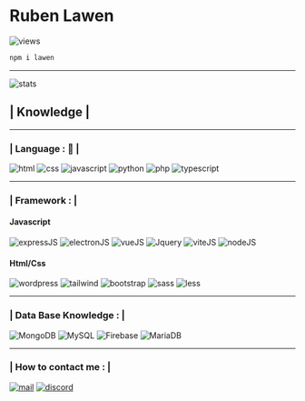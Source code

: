 # Ruben Lawen

![views](https://komarev.com/ghpvc/?username=RubenLawen)

```bash
npm i lawen
```

-----------------

![stats](https://github-readme-stats.vercel.app/api?username=RubenLawen&show_icons=true&theme=blueberry)

## | Knowledge |

-----------------

### | Language : 🧷 | 
![html](https://img.shields.io/badge/html5%20-%23E34F26.svg?&style=for-the-badge&logo=html5&logoColor=white, "Title")
![css](https://img.shields.io/badge/css3%20-%231572B6.svg?&style=for-the-badge&logo=css3&logoColor=white)
![javascript](https://img.shields.io/badge/javascript%20-%23323330.svg?&style=for-the-badge&logo=javascript&logoColor=%23F7DF1E)
![python](https://img.shields.io/badge/Python-3776AB?style=for-the-badge&logo=python&logoColor=white)
![php](https://img.shields.io/badge/php-%23777BB4.svg?style=for-the-badge&logo=php&logoColor=white)
![typescript](https://img.shields.io/badge/typescript-%23007ACC.svg?style=for-the-badge&logo=typescript&logoColor=white)

-----------------

### | Framework : |

#### Javascript
![expressJS](https://img.shields.io/badge/express.js-%23404d59.svg?style=for-the-badge&logo=express&logoColor=%2361DAFB)
![electronJS](https://img.shields.io/badge/Electron-0881d1?style=for-the-badge&logo=electron&logoColor=white)
![vueJS](https://img.shields.io/badge/vuejs-%2335495e.svg?style=for-the-badge&logo=vuedotjs&logoColor=%234FC08D)
![Jquery](https://img.shields.io/badge/jquery-%230769AD.svg?style=for-the-badge&logo=jquery&logoColor=whit)
![viteJS](https://img.shields.io/badge/vite-%23646CFF.svg?style=for-the-badge&logo=vite&logoColor=white)
![nodeJS](https://img.shields.io/badge/node.js-6DA55F?style=for-the-badge&logo=node.js&logoColor=white)

#### Html/Css
![wordpress](https://img.shields.io/badge/WordPress-%23117AC9.svg?style=for-the-badge&logo=WordPress&logoColor=white)
![tailwind](https://img.shields.io/badge/tailwindcss-%2338B2AC.svg?style=for-the-badge&logo=tailwind-css&logoColor=white)
![bootstrap](https://img.shields.io/badge/bootstrap-%23563D7C.svg?style=for-the-badge&logo=bootstrap&logoColor=white)
![sass](https://img.shields.io/badge/SASS-hotpink.svg?style=for-the-badge&logo=SASS&logoColor=white)
![less](https://img.shields.io/badge/less-2B4C80?style=for-the-badge&logo=less&logoColor=white)

-----------------

### | Data Base Knowledge : |
![MongoDB](https://img.shields.io/badge/MongoDB-%234ea94b.svg?style=for-the-badge&logo=mongodb&logoColor=white)
![MySQL](https://img.shields.io/badge/MySQL-00000F?style=for-the-badge&logo=mysql&logoColor=white)
![Firebase](https://img.shields.io/badge/Firebase-039BE5?style=for-the-badge&logo=Firebase&logoColor=white)
![MariaDB](https://img.shields.io/badge/MariaDB-003545?style=for-the-badge&logo=mariadb&logoColor=white)

-----------------

### | How to contact me : |

<a href="mailto:lawenearly@gmail.com"><img src="https://img.shields.io/badge/Gmail-D14836?style=for-the-badge&logo=gmail&logoColor=white" alt="mail"/></a>
<a href="https://discord.com/users/705216895346802779"><img src="https://img.shields.io/badge/Discord-7289DA?style=for-the-badge&logo=discord&logoColor=white" alt="discord"/></a>
